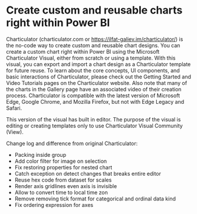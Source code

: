 # Create custom and reusable charts right within Power BI

Charticulator (charticulator.com or https://ilfat-galiev.im/charticulator/) is the no-code way to create custom and reusable chart designs. You can create a custom chart right within Power BI using the Microsoft Charticulator Visual, either from scratch or using a template. With this visual, you can export and import a chart design as a Charticulator template for future reuse. To learn about the core concepts, UI components, and basic interactions of Charticulator, please check out the Getting Started and Video Tutorials pages on the Charticulator website. Also note that many of the charts in the Gallery page have an associated video of their creation process. Charticulator is compatible with the latest version of Microsoft Edge, Google Chrome, and Mozilla Firefox, but not with Edge Legacy and Safari.

This version of the visual has built in editor.
The purpose of the visual is editing or creating templates only to use Charticulator Visual Community (View). 

Change log and difference from original Charticulator:

* Packing inside group
* Add color filter for image on selection
* Fix restoring properties for nested chart
* Catch exception on detect changes that breaks entire editor
* Reuse hex code from dataset for scales
* Render axis gridlines even axis is invisible
* Allow to convert time to local time zon
* Remove removing tick format for categorical and ordinal data kind
* Fix ordering expression for axes